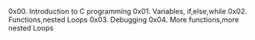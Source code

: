 0x00. Introduction to C programming
0x01. Variables, if,else,while
0x02. Functions,nested Loops
0x03. Debugging
0x04. More functions,more nested Loops
